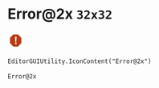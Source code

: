 # Error@2x `32x32`
<img src="/img/Error@2x.png" width=32 height=32>

``` CSharp
EditorGUIUtility.IconContent("Error@2x")
```
```
Error@2x
```
